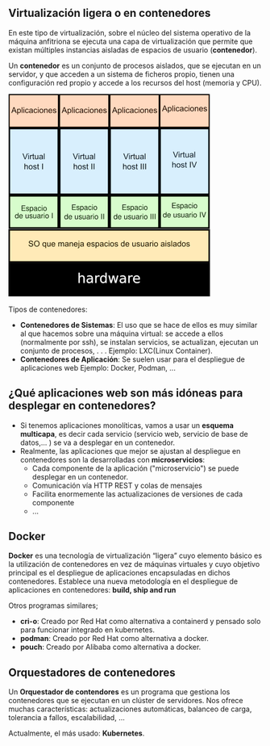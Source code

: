 
## Virtualización ligera o en contenedores

En este tipo de virtualización, sobre el núcleo del sistema operativo de la máquina anfitriona se ejecuta una capa de virtualización que
permite que existan múltiples instancias aisladas de espacios de usuario (**contenedor**).

Un **contenedor** es un conjunto de procesos aislados, que se ejecutan en un servidor, y que acceden a un sistema de ficheros propio, tienen una configuración red propio y accede a los recursos del host (memoria y CPU).

![virtualización ligera](img/virt_ligera.png)

Tipos de contenedores:

* **Contenedores de Sistemas**: El uso que se hace de ellos es muy similar al que hacemos sobre una máquina virtual: se accede a ellos (normalmente por ssh), se instalan servicios, se actualizan, ejecutan un conjunto de procesos, . . . Ejemplo: LXC(Linux Container).
* **Contenedores de Aplicación**: Se suelen usar para el despliegue de aplicaciones web Ejemplo: Docker, Podman, ...

## ¿Qué aplicaciones web son más idóneas para desplegar en contenedores?

* Si tenemos aplicaciones monolíticas, vamos a usar un **esquema multicapa**, es decir cada servicio (servicio web, servicio de base de datos,... ) se va a desplegar en un contenedor.
* Realmente, las aplicaciones que mejor se ajustan al despliegue en contenedores
son la desarrolladas con **microservicios**:
    * Cada componente de la aplicación ("microservicio") se puede desplegar en un contenedor.
    * Comunicación vía HTTP REST y colas de mensajes
    * Facilita enormemente las actualizaciones de versiones de cada componente
    * ... 

## Docker

**Docker** es una tecnología de virtualización “ligera” cuyo elemento básico es la utilización de contenedores en vez de máquinas virtuales y cuyo objetivo principal es el despliegue de aplicaciones encapsuladas en dichos contenedores.
Establece una nueva metodología en el despliegue de aplicaciones en contenedores: **build, ship and run**

Otros programas similares;

* **cri-o**: Creado por Red Hat como alternativa a containerd y pensado solo para funcionar integrado en kubernetes.
* **podman**: Creado por Red Hat como alternativa a docker.
* **pouch**: Creado por Alibaba como alternativa a docker. 

## Orquestadores de contenedores

Un **Orquestador de contendores** es un programa que gestiona los contenedores que se ejecutan en un clúster de servidores. Nos ofrece muchas características: actualizaciones automáticas, balanceo de carga, tolerancia a fallos, escalabilidad, ...

Actualmente, el más usado: **Kubernetes**.



